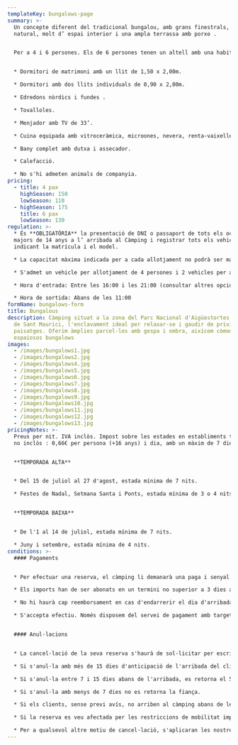 ```yaml
---
templateKey: bungalows-page
summary: >-
  Un concepte diferent del tradicional bungalou, amb grans finestrals, bona llum
  natural, molt d’ espai interior i una ampla terrassa amb porxo .


  Per a 4 i 6 persones. Els de 6 persones tenen un altell amb una habitació més.


  * Dormitori de matrimoni amb un llit de 1,50 x 2,00m.

  * Dormitori amb dos llits individuals de 0,90 x 2,00m.

  * Edredons nòrdics i fundes .

  * Tovalloles.

  * Menjador amb TV de 33’.

  * Cuina equipada amb vitroceràmica, microones, nevera, renta-vaixelles, cafetera *Nespreso*, torradora, espremedor, batedora, parament i vaixella.

  * Bany complet amb dutxa i assecador.

  * Calefacció.

  * No s'hi admeten animals de companyia.
pricing:
  - title: 4 pax
    highSeason: 150
    lowSeason: 110
  - highSeason: 175
    title: 6 pax
    lowSeason: 130
regulation: >-
  * És **OBLIGATÒRIA** la presentació de DNI o passaport de tots els ocupants
  majors de 14 anys a l’ arribada al Càmping i registrar tots els vehicles,
  indicant la matrícula i el model.

  * La capacitat màxima indicada per a cada allotjament no podrà ser mai superada sense autorització.

  * S'admet un vehicle per allotjament de 4 persones i 2 vehicles per allotjament de 6 persones inclosos en el preu. Tot vehicle suplementari haurà de ser registrat i abonat segons tarifa en vigor.

  * Hora d'entrada: Entre les 16:00 i les 21:00 (consultar altres opcions).

  * Hora de sortida: Abans de les 11:00
formName: bungalows-form
title: Bungalous
description: Càmping situat a la zona del Parc Nacional d'Aigüestortes i Estany
  de Sant Maurici, l'enclavament ideal per relaxar-se i gaudir de privilegiats
  paisatges. Oferim àmplies parcel·les amb gespa i ombra, aixícom còmodes i
  espaiosos bungalows
images:
  - /images/bungalows1.jpg
  - /images/bungalows2.jpg
  - /images/bungalows4.jpg
  - /images/bungalows5.jpg
  - /images/bungalows6.jpg
  - /images/bungalows7.jpg
  - /images/bungalows8.jpg
  - /images/bungalows9.jpg
  - /images/bungalows10.jpg
  - /images/bungalows11.jpg
  - /images/bungalows12.jpg
  - /images/bungalows13.jpg
pricingNotes: >-
  Preus per nit. IVA inclòs. Impost sobre les estades en establiments turístics
  no inclòs : 0,66€ per persona (+16 anys) i dia, amb un màxim de 7 dies.


  **TEMPORADA ALTA**


  * Del 15 de juliol al 27 d'agost, estada mínima de 7 nits.

  * Festes de Nadal, Setmana Santa i Ponts, estada mínima de 3 o 4 nits segons festius


  **TEMPORADA BAIXA**


  * De l'1 al 14 de juliol, estada mínima de 7 nits.

  * Juny i setembre, estada mínima de 4 nits.
conditions: >-
  #### Pagaments


  * Per efectuar una reserva, el càmping li demanarà una paga i senyal que, depenent de la temporada, pot arribar a ser del 40% sobre el total de l'estada.

  * Els imports han de ser abonats en un termini no superior a 3 dies a comptar de la data de la sol·licitud i es realitzaran mitjançant transferència al compte que es comunicarà en el moment de formalitzar la reserva. La quantitat restant es liquidarà a l'arribada al càmping.

  * No hi haurà cap reemborsament en cas d'endarrerir el dia d'arribada o anticipar el dia de sortida.

  * S'accepta efectiu. Només disposem del servei de pagament amb targeta durant els mesos de Juliol i Agost. Existeix també la possibilitat de realitzar una transferència bancària .


  #### Anul·lacions


  * La cancel·lació de la seva reserva s'haurà de sol·licitar per escrit mitjançant correu electrònic a *[info@campinglamola.com](mailto:info@campinglamola.com)*

  * Si s'anul·la amb més de 15 dies d'anticipació de l'arribada del client, es retorna el 90% de la fiança.

  * Si s'anul·la entre 7 i 15 dies abans de l'arribada, es retorna el 50% de la fiança.

  * Si s'anul·la amb menys de 7 dies no es retorna la fiança.

  * Si els clients, sense previ avís, no arriben al càmping abans de les 21:00 h. del dia d'arribada, s'entendrà cancel·lada la reserva.

  * Si la reserva es veu afectada per les restriccions de mobilitat imposades pel Govern en relació al Covid-19, es reemborsarà el 100% del dipòsit entregat. 

  * Per a qualsevol altre motiu de cancel·lació, s'aplicaran les nostres Condicions Generals d'anul·lació.
---
```

